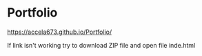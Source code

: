 # Portfolio
 
https://accela673.github.io/Portfolio/

If link isn't working try to download ZIP file and open file inde.html

